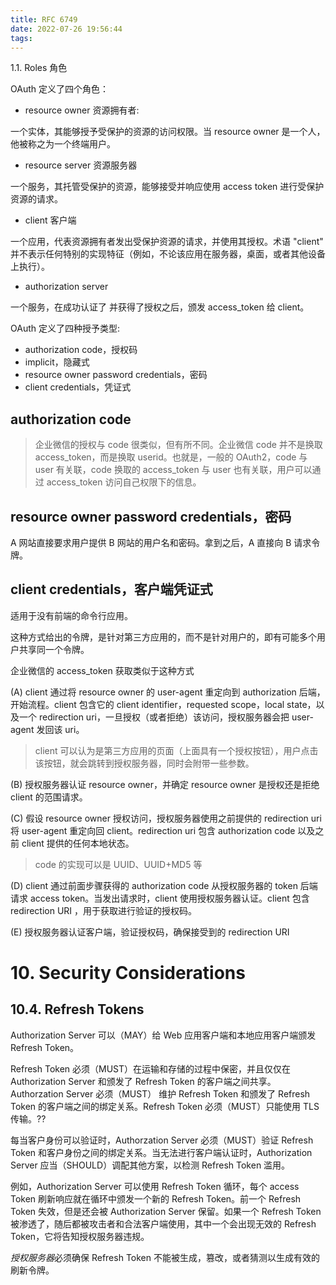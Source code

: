 ```yaml
---
title: RFC 6749
date: 2022-07-26 19:56:44
tags:
---
```


1.1. Roles 角色

OAuth 定义了四个角色：

- resource owner 资源拥有者:

一个实体，其能够授予受保护的资源的访问权限。当 resource owner 是一个人，他被称之为一个终端用户。


- resource server 资源服务器

一个服务，其托管受保护的资源，能够接受并响应使用 access token 进行受保护资源的请求。

- client 客户端

一个应用，代表资源拥有者发出受保护资源的请求，并使用其授权。术语 "client" 并不表示任何特别的实现特征（例如，不论该应用在服务器，桌面，或者其他设备上执行）。

- authorization server

一个服务，在成功认证了  并获得了授权之后，颁发 access_token 给 client。




OAuth 定义了四种授予类型:

- authorization code，授权码
- implicit，隐藏式
- resource owner password credentials，密码
- client credentials，凭证式


## authorization code

> 企业微信的授权与 code 很类似，但有所不同。企业微信 code 并不是换取 access_token，而是换取 userid。也就是，一般的 OAuth2，code 与 user 有关联，code 换取的 access_token 与 user 也有关联，用户可以通过 access_token 访问自己权限下的信息。 


## resource owner password credentials，密码

A 网站直接要求用户提供 B 网站的用户名和密码。拿到之后，A 直接向 B 请求令牌。

## client credentials，客户端凭证式

适用于没有前端的命令行应用。

这种方式给出的令牌，是针对第三方应用的，而不是针对用户的，即有可能多个用户共享同一个令牌。

企业微信的 access_token 获取类似于这种方式




(A) client 通过将 resource owner 的 user-agent 重定向到 authorization 后端，开始流程。client 包含它的 client identifier，requested scope，local state，以及一个 redirection uri，一旦授权（或者拒绝）该访问，授权服务器会把 user-agent 发回该 uri。

> client 可以认为是第三方应用的页面（上面具有一个授权按钮），用户点击该按钮，就会跳转到授权服务器，同时会附带一些参数。


(B) 授权服务器认证 resource owner，并确定 resource owner 是授权还是拒绝 client 的范围请求。

(C) 假设 resource owner 授权访问，授权服务器使用之前提供的 redirection uri 将 user-agent 重定向回 client。redirection uri 包含 authorization code 以及之前 client 提供的任何本地状态。

> code 的实现可以是 UUID、UUID+MD5 等

(D) client 通过前面步骤获得的 authorization code 从授权服务器的 token 后端请求 access token。当发出请求时，client 使用授权服务器认证。client 包含 redirection URI ，用于获取进行验证的授权码。

(E) 授权服务器认证客户端，验证授权码，确保接受到的 redirection URI  


# 10. Security Considerations

## 10.4. Refresh Tokens

Authorization Server 可以（MAY）给 Web 应用客户端和本地应用客户端颁发 Refresh Token。

Refresh Token 必须（MUST）在运输和存储的过程中保密，并且仅仅在 Authorization Server 和颁发了 Refresh Token 的客户端之间共享。Authorzation Server 必须（MUST） 维护 Refresh Token 和颁发了 Refresh Token 的客户端之间的绑定关系。Refresh Token 必须（MUST）只能使用 TLS 传输。??

每当客户身份可以验证时，Authorzation Server 必须（MUST）验证 Refresh Token 和客户身份之间的绑定关系。当无法进行客户端认证时，Authorization Server 应当（SHOULD）调配其他方案，以检测 Refresh Token 滥用。

例如，Authorization Server 可以使用 Refresh Token 循环，每个 access Token 刷新响应就在循环中颁发一个新的 Refresh Token。前一个 Refresh Token 失效，但是还会被 Authorization Server 保留。如果一个 Refresh Token 被渗透了，随后都被攻击者和合法客户端使用，其中一个会出现无效的 Refresh Token，它将告知授权服务器违规。

*授权服务器*必须确保 Refresh Token 不能被生成，篡改，或者猜测以生成有效的刷新令牌。


